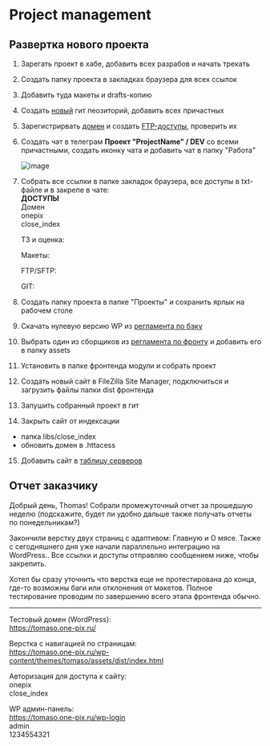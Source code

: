 # Project management

## Развертка нового проекта

1. Зарегать проект в хабе, добавить всех разрабов и начать трекать
2. Создать папку проекта в закладках браузера для всех ссылок
3. Добавить туда макеты и drafts-копию
4. Создать [новый](https://bitbucket.org/repo/create) гит пеозиторий, добавить всех причастных
5. Зарегистрирвать [домен](https://cp.beget.com/domains) и создать [FTP-доступы](https://cp.beget.com/ftp), проверить их
6. Создать чат в телеграм **Проект "ProjectName" / DEV** со всеми причастными, создать иконку чата и добавить чат в папку "Работа"
  
    ![image](https://user-images.githubusercontent.com/22715126/140881250-318ef022-872f-4e4a-96c0-47a13fb6fbf0.png)
 
7. Собрать все ссылки в папке закладок браузера, все доступы в txt-файле и в закрепе в чате:  
    **ДОСТУПЫ**  
    Домен  
    onepix  
    close_index
  
    ТЗ и оценка:
  
    Макеты:
  
    FTP/SFTP:
  
    GIT:
8. Создать папку проекта в папке "Проекты" и сохранить ярлык на рабочем столе
9. Скачать нулевую версию WP из [регламента по бэку](https://github.com/dev-kick/wp-theme-rules)
10. Выбрать один из сборщиков из [регламента по фронту](https://github.com/saimon322/frontend-builder-rules) и добавить его в папку assets
11. Установить в папке фронтенда модули и собрать проект
12. Создать новый сайт в FileZilla Site Manager, подключиться и загрузить файлы папки dist фронтенда
13. Запушить собранный проект в гит
14. Закрыть сайт от индексации
  - папка libs/close_index
  - обновить домен в .httacess
15. Добавить сайт в [таблицу серверов](https://docs.google.com/spreadsheets/d/1pjO0auYLbv7Voc-9YABIZUMxmMVH9hXv67iHFQfluS4/edit#gid=0)

## Отчет заказчику

Добрый день, Thomas!
Собрали промежуточный отчет за прошедшую неделю (подскажите, будет ли удобно дальше также получать отчеты по понедельникам?)

Закончили верстку двух страниц с адаптивом: 
Главную и О мясе. Также с сегодняшнего дня уже начали параллельно интеграцию на WordPress.. Все ссылки и доступы отправляю сообщением ниже, чтобы закрепить.

Хотел бы сразу уточнить что верстка еще не протестирована до конца, где-то возможны баги или отклонения от макетов. Полное тестирование проводим по завершению всего этапа фронтенда обычно.

---

Тестовый домен (WordPress):  
https://tomaso.one-pix.ru/

Верстка с навигацией по страницам:  
https://tomaso.one-pix.ru/wp-content/themes/tomaso/assets/dist/index.html

Авторизация для доступа к сайту:  
onepix  
close_index

WP админ-панель:  
https://tomaso.one-pix.ru/wp-login  
admin  
1234554321
